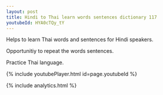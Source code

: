 ```yaml
---
layout: post
title: Hindi to Thai learn words sentences dictionary 117 
youtubeId: HYA0cTQy_tY
---
```

 
 
Helps to learn Thai words and sentences for Hindi speakers.

Opportunitiy to repeat the words sentences. 

Practice Thai language. 
 
{% include youtubePlayer.html id=page.youtubeId %}
 
 
{% include analytics.html %}